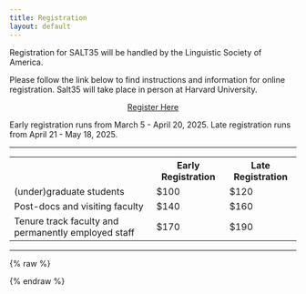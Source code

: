 ```yaml
---
title: Registration
layout: default
---
```

 
 Registration for SALT35 will be handled by the Linguistic Society of America.

Please follow the link below to find instructions and information for online registration. Salt35 will take place in person at Harvard University.
  
<div style="text-align: center; margin-bottom: 1em;">
  <a href="https://www.surveymonkey.com/r/SALT35" id="reg-button">Register Here</a>
</div>


Early registration runs from March 5 - April 20, 2025. Late registration runs from April 21 - May 18, 2025.

<hr/>

<table class="reg">
  <tbody>
    <tr>
      <th>
      </th>
      <th>Early Registration</th>
      <th>Late Registration</th>
    </tr>
    <tr>
      <td>(under)graduate students</td>
      <td>$100</td>
      <td>$120</td>
    </tr>
    <tr>
      <td>Post-docs and visiting faculty</td>
      <td>$140</td>
      <td>$160</td>
    </tr>
   <tr>
      <td>Tenure track faculty and permanently employed staff</td>
      <td>$170</td>
      <td>$190</td>
    </tr>
  </tbody>
</table>

<hr/>

{% raw %}

<!--- 

  
If you plan to attend the conference and anticipate needing ASL/English interpretation, please notify the organizers at <span style="font-family: monospace">[salt34.ur@gmail.com](mailto:salt34.ur@gmail.com)</span> by March 20, 2024.
  
<hr/>

Early registration runs from March 4–April 24, 2024. Late registration runs from April 25, 2024–May 24, 2024.

<table class="reg">
  <tbody>
    <tr>
      <th>
      </th>
      <th>Early Registration</th>
      <th>Late Registration</th>
    </tr>
    <tr>
      <td>Students</td>
      <td>$110</td>
      <td>$130</td>
    </tr>
    <tr>
      <td>All others</td>
      <td>$165</td>
      <td>$190</td>
    </tr>
  </tbody>
</table>
<br/>
<hr/>

--->
 {% endraw %}
